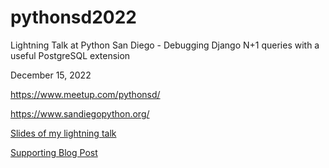 # pythonsd2022
Lightning Talk at Python San Diego - Debugging Django N+1 queries with a useful PostgreSQL extension

December 15, 2022

https://www.meetup.com/pythonsd/

https://www.sandiegopython.org/

[Slides of my lightning talk](https://docs.google.com/presentation/d/1sCxPUFwvkFNa06gNH-p9_-gKR8Dw9qrBiaUJXzyXZ8Y/edit?usp=sharing)

[Supporting Blog Post](https://fulv.github.io/pythonsd2022/main)
